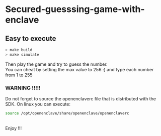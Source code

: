 # Secured-guesssing-game-with-enclave
## Easy to execute 
```sh
> make build
> make simulate
```
Then play the game and try to guess the number.
</br>
You can cheat by setting the max value to 256 :) 
and type each number from 1 to 255

### WARNING !!!!!
Do not forget to source the openenclaverc file that is distributed with the SDK.
On linux you can execute:
```sh
source /opt/openenclave/share/openenclave/openenclaverc
```
</br>
Enjoy !!!

